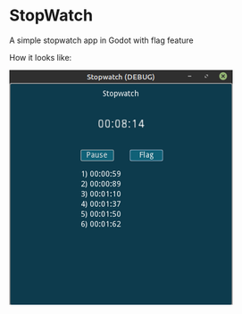 # StopWatch
A simple stopwatch app in Godot with flag feature

How it looks like:

![StopWatch](https://github.com/syafiqqun/image-icons/blob/main/timer.png)
